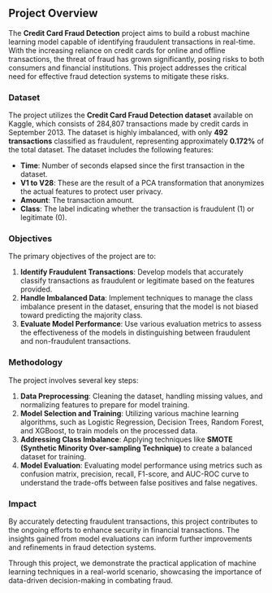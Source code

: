 ## Project Overview

The **Credit Card Fraud Detection** project aims to build a robust machine learning model capable of identifying fraudulent transactions in real-time. With the increasing reliance on credit cards for online and offline transactions, the threat of fraud has grown significantly, posing risks to both consumers and financial institutions. This project addresses the critical need for effective fraud detection systems to mitigate these risks.

### Dataset
The project utilizes the **Credit Card Fraud Detection dataset** available on Kaggle, which consists of 284,807 transactions made by credit cards in September 2013. The dataset is highly imbalanced, with only **492 transactions** classified as fraudulent, representing approximately **0.172%** of the total dataset. The dataset includes the following features:

- **Time**: Number of seconds elapsed since the first transaction in the dataset.
- **V1 to V28**: These are the result of a PCA transformation that anonymizes the actual features to protect user privacy.
- **Amount**: The transaction amount.
- **Class**: The label indicating whether the transaction is fraudulent (1) or legitimate (0).

### Objectives
The primary objectives of the project are to:
1. **Identify Fraudulent Transactions**: Develop models that accurately classify transactions as fraudulent or legitimate based on the features provided.
2. **Handle Imbalanced Data**: Implement techniques to manage the class imbalance present in the dataset, ensuring that the model is not biased toward predicting the majority class.
3. **Evaluate Model Performance**: Use various evaluation metrics to assess the effectiveness of the models in distinguishing between fraudulent and non-fraudulent transactions.

### Methodology
The project involves several key steps:
1. **Data Preprocessing**: Cleaning the dataset, handling missing values, and normalizing features to prepare for model training.
2. **Model Selection and Training**: Utilizing various machine learning algorithms, such as Logistic Regression, Decision Trees, Random Forest, and XGBoost, to train models on the processed data.
3. **Addressing Class Imbalance**: Applying techniques like **SMOTE (Synthetic Minority Over-sampling Technique)** to create a balanced dataset for training.
4. **Model Evaluation**: Evaluating model performance using metrics such as confusion matrix, precision, recall, F1-score, and AUC-ROC curve to understand the trade-offs between false positives and false negatives.

### Impact
By accurately detecting fraudulent transactions, this project contributes to the ongoing efforts to enhance security in financial transactions. The insights gained from model evaluations can inform further improvements and refinements in fraud detection systems.

Through this project, we demonstrate the practical application of machine learning techniques in a real-world scenario, showcasing the importance of data-driven decision-making in combating fraud.
